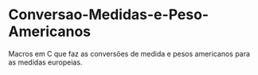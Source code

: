 # Conversao-Medidas-e-Peso-Americanos
Macros em C que faz as conversões de medida e pesos americanos para as medidas europeias.
